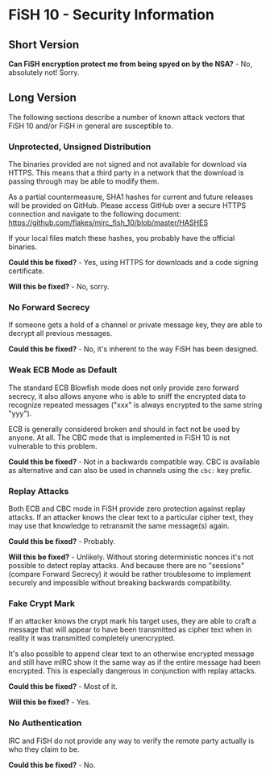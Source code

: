 # FiSH 10 - Security Information

## Short Version

**Can FiSH encryption protect me from being spyed on by the NSA?** - No, absolutely not! Sorry.

## Long Version

The following sections describe a number of known attack vectors that FiSH 10 and/or FiSH
in general are susceptible to.

### Unprotected, Unsigned Distribution

The binaries provided are not signed and not available for download via HTTPS. This means that
a third party in a network that the download is passing through may be able to modify them.

As a partial countermeasure, SHA1 hashes for current and future releases will be provided
on GitHub. Please access GitHub over a secure HTTPS connection and navigate to the following
document: https://github.com/flakes/mirc_fish_10/blob/master/HASHES

If your local files match these hashes, you probably have the official binaries.

**Could this be fixed?** - Yes, using HTTPS for downloads and a code signing certificate.

**Will this be fixed?** - No, sorry.

### No Forward Secrecy

If someone gets a hold of a channel or private message key, they are able to decrypt all previous
messages.

**Could this be fixed?** - No, it's inherent to the way FiSH has been designed.

### Weak ECB Mode as Default

The standard ECB Blowfish mode does not only provide zero forward secrecy, it also allows anyone who
is able to sniff the encrypted data to recognize repeated messages ("xxx" is always encrypted to the
same string "yyy").

ECB is generally considered broken and should in fact not be used by anyone. At all. The CBC mode that
is implemented in FiSH 10 is not vulnerable to this problem.

**Could this be fixed?** - Not in a backwards compatible way. CBC is available as alternative and can
also be used in channels using the `cbc:` key prefix.

### Replay Attacks

Both ECB and CBC mode in FiSH provide zero protection against replay attacks. If an attacker knows the
clear text to a particular cipher text, they may use that knowledge to retransmit the same message(s) again.

**Could this be fixed?** - Probably.

**Will this be fixed?** - Unlikely. Without storing deterministic nonces it's not possible to detect replay attacks.
And because there are no "sessions" (compare Forward Secrecy) it would be rather troublesome to implement securely
and impossible without breaking backwards compatibility.

### Fake Crypt Mark

If an attacker knows the crypt mark his target uses, they are able to craft a message that will appear to
have been transmitted as cipher text when in reality it was transmitted completely unencrypted.

It's also possible to append clear text to an otherwise encrypted message and still have mIRC show it the same
way as if the entire message had been encrypted. This is especially dangerous in conjunction with replay attacks.

**Could this be fixed?** - Most of it.

**Will this be fixed?** - Yes.

### No Authentication

IRC and FiSH do not provide any way to verify the remote party actually is who they claim to be.

**Could this be fixed?** - No.
